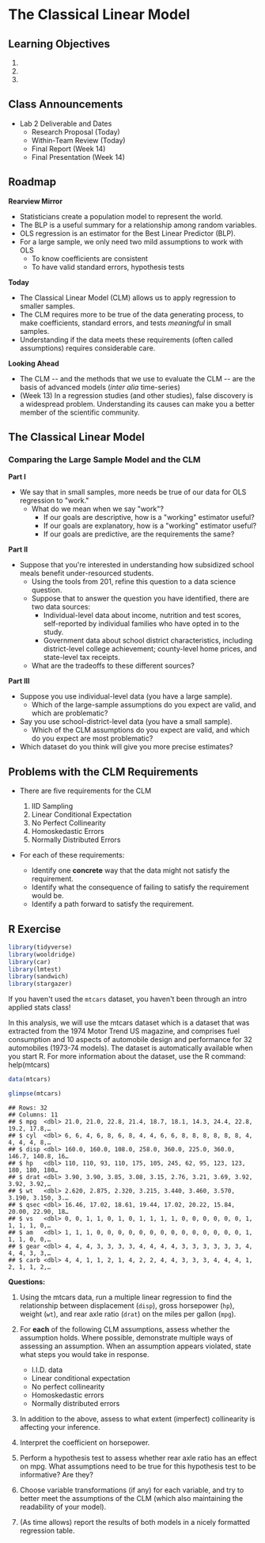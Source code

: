 
# The Classical Linear Model

## Learning Objectives 

1. 
2. 
3. 

## Class Announcements

- Lab 2 Deliverable and Dates 
  - Research Proposal (Today)
  - Within-Team Review (Today)
  - Final Report (Week 14)
  - Final Presentation (Week 14)

## Roadmap

**Rearview Mirror**

- Statisticians create a population model to represent the world.
- The BLP is a useful summary for a relationship among random variables.
- OLS regression is an estimator for the Best Linear Predictor (BLP).
- For a large sample, we only need two mild assumptions to work with OLS
    - To know coefficients are consistent
    - To have valid standard errors, hypothesis tests

**Today**

- The Classical Linear Model (CLM) allows us to apply regression to smaller samples.
- The CLM requires more to be true of the data generating process, to make coefficients, standard errors, and tests *meaningful* in small samples. 
- Understanding if the data meets these requirements (often called assumptions) requires considerable care.

**Looking Ahead**

- The CLM -- and the methods that we use to evaluate the CLM -- are the basis of advanced models (*inter alia* time-series)
- (Week 13) In a regression studies (and other studies), false discovery is a widespread problem.  Understanding its causes can make you a better member of the scientific community.

## The Classical Linear Model     

### Comparing the Large Sample Model and the CLM

**Part I**

- We say that in small samples, more needs be true of our data for OLS regression to "work." 
  - What do we mean when we say "work"? 
    - If our goals are descriptive, how is a "working" estimator useful?
    - If our goals are explanatory, how is a "working" estimator useful? 
    - If our goals are predictive, are the requirements the same? 
    
**Part II**

- Suppose that you're interested in understanding how subsidized school meals benefit under-resourced students.
  - Using the tools from 201, refine this question to a data science question.
  - Suppose that to answer the question you have identified, there are two data sources:
    - Individual-level data about income, nutrition and test scores, self-reported by individual families who have opted in to the study.  
    - Government data about school district characteristics, including district-level college achievement; county-level home prices, and state-level tax receipts.
  - What are the tradeoffs to these different sources?

  
**Part III**

- Suppose you use individual-level data (you have a large sample).  
    - Which of the large-sample assumptions do you expect are valid, and which are problematic?
- Say you use school-district-level data (you have a small sample).
    - Which of the CLM assumptions do you expect are valid, and which do you expect are most problematic?
- Which dataset do you think will give you more precise estimates?

  
## Problems with the CLM Requirements 

- There are five requirements for the CLM

  1. IID Sampling 
  2. Linear Conditional Expectation 
  3. No Perfect Collinearity
  4. Homoskedastic Errors 
  5. Normally Distributed Errors
  
- For each of these requirements: 
  - Identify one **concrete** way that the data might not satisfy the requirement. 
  - Identify what the consequence of failing to satisfy the requirement would be. 
  - Identify a path forward to satisfy the requirement. 
  

## R Exercise

```r
library(tidyverse)
library(wooldridge)
library(car)
library(lmtest)
library(sandwich)
library(stargazer)
```

If you haven't used the `mtcars` dataset, you haven't been through an intro applied stats class! 

In this analysis, we will use the mtcars dataset which is a dataset that was extracted from the 1974 Motor Trend US magazine, and comprises fuel consumption and 10 aspects of automobile design and performance for 32 automobiles (1973-74 models). The dataset is automatically available when you start R.  For more information about the dataset, use the R command: help(mtcars)


```r
data(mtcars)

glimpse(mtcars)
```

```
## Rows: 32
## Columns: 11
## $ mpg  <dbl> 21.0, 21.0, 22.8, 21.4, 18.7, 18.1, 14.3, 24.4, 22.8, 19.2, 17.8,…
## $ cyl  <dbl> 6, 6, 4, 6, 8, 6, 8, 4, 4, 6, 6, 8, 8, 8, 8, 8, 8, 4, 4, 4, 4, 8,…
## $ disp <dbl> 160.0, 160.0, 108.0, 258.0, 360.0, 225.0, 360.0, 146.7, 140.8, 16…
## $ hp   <dbl> 110, 110, 93, 110, 175, 105, 245, 62, 95, 123, 123, 180, 180, 180…
## $ drat <dbl> 3.90, 3.90, 3.85, 3.08, 3.15, 2.76, 3.21, 3.69, 3.92, 3.92, 3.92,…
## $ wt   <dbl> 2.620, 2.875, 2.320, 3.215, 3.440, 3.460, 3.570, 3.190, 3.150, 3.…
## $ qsec <dbl> 16.46, 17.02, 18.61, 19.44, 17.02, 20.22, 15.84, 20.00, 22.90, 18…
## $ vs   <dbl> 0, 0, 1, 1, 0, 1, 0, 1, 1, 1, 1, 0, 0, 0, 0, 0, 0, 1, 1, 1, 1, 0,…
## $ am   <dbl> 1, 1, 1, 0, 0, 0, 0, 0, 0, 0, 0, 0, 0, 0, 0, 0, 0, 1, 1, 1, 0, 0,…
## $ gear <dbl> 4, 4, 4, 3, 3, 3, 3, 4, 4, 4, 4, 3, 3, 3, 3, 3, 3, 4, 4, 4, 3, 3,…
## $ carb <dbl> 4, 4, 1, 1, 2, 1, 4, 2, 2, 4, 4, 3, 3, 3, 4, 4, 4, 1, 2, 1, 1, 2,…
```

**Questions:**

1. Using the mtcars data, run a multiple linear regression to find the relationship between displacement (`disp`), gross horsepower (`hp`), weight (`wt`), and rear axle ratio (`drat`) on the miles per gallon (`mpg`).



2. For **each** of the following CLM assumptions, assess whether the assumption holds.  Where possible, demonstrate multiple ways of assessing an assumption.  When an assumption appears violated, state what steps you would take in response.
   - I.I.D. data
   - Linear conditional expectation
   - No perfect collinearity
   - Homoskedastic errors
   - Normally distributed errors


3. In addition to the above, assess to what extent (imperfect) collinearity is affecting your inference. 

4. Interpret the coefficient on horsepower. 

5. Perform a hypothesis test to assess whether rear axle ratio has an effect on mpg. What assumptions need to be true for this hypothesis test to be informative? Are they? 

6. Choose variable transformations (if any) for each variable, and try to better meet the assumptions of the CLM (which also maintaining the readability of your model).

7. (As time allows) report the results of both models in a nicely formatted regression table.
